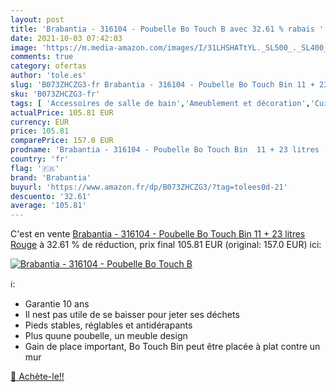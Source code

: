 ```yaml
---
layout: post
title: 'Brabantia - 316104 - Poubelle Bo Touch B avec 32.61 % rabais '
date: 2021-10-03 07:42:03
image: 'https://m.media-amazon.com/images/I/31LHSHATtYL._SL500_._SL400_.jpg'
comments: true
category: ofertas
author: 'tole.es'
slug: 'B073ZHCZG3-fr Brabantia - 316104 - Poubelle Bo Touch Bin 11 + 23 litres...'
sku: 'B073ZHCZG3-fr'
tags: [ 'Accessoires de salle de bain','Ameublement et décoration','Cuisine et Maison','Déchets et recyclage','Poubelles de recyclage à domicile','Poubelles de salle de bain','Rangement et organisation','Salle de bain et WC','brabantia', ]
actualPrice: 105.81 EUR
currency: EUR
price: 105.81
comparePrice: 157.0 EUR
prodname: 'Brabantia - 316104 - Poubelle Bo Touch Bin  11 + 23 litres  Rouge'
country: 'fr'
flag: '🇫🇷'
brand: 'Brabantia'
buyurl: 'https://www.amazon.fr/dp/B073ZHCZG3/?tag=tolees0d-21'
descuento: '32.61'
average: '105.81'
---
```


C'est en vente [Brabantia - 316104 - Poubelle Bo Touch Bin  11 + 23 litres  Rouge](https://www.amazon.fr/dp/B073ZHCZG3/?tag=tolees0d-21)  à  32.61 % de réduction, prix final  105.81 EUR (original: 157.0 EUR) ici:

[![Brabantia - 316104 - Poubelle Bo Touch B](https://m.media-amazon.com/images/I/31LHSHATtYL._SL500_._SL400_.jpg)](https://www.amazon.fr/dp/B073ZHCZG3/?tag=tolees0d-21)

ℹ️:

- Garantie 10 ans
- Il nest pas utile de se baisser pour jeter ses déchets
- Pieds stables, réglables et antidérapants
- Plus quune poubelle, un meuble design
- Gain de place important, Bo Touch Bin peut être placée à plat contre un mur

[🛒 Achète-le!!](https://www.amazon.fr/dp/B073ZHCZG3/?tag=tolees0d-21)
